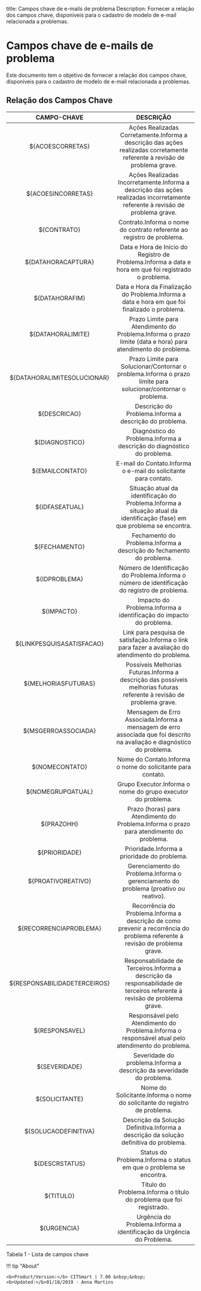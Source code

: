title: Campos chave de e-mails de problema
Description: Fornecer a relação dos campos chave, disponíveis para o cadastro de modelo de e-mail relacionada a problemas.
# Campos chave de e-mails de problema

Este documento tem o objetivo de fornecer a relação dos campos chave,
disponíveis para o cadastro de modelo de e-mail relacionada a problemas.

Relação dos Campos Chave
----------------------------

|          CAMPO-CHAVE         |                                                            DESCRIÇÃO                                                           |
|:----------------------------:|:------------------------------------------------------------------------------------------------------------------------------:|
|       ${ACOESCORRETAS}       |   Ações Realizadas Corretamente.Informa a descrição das ações realizadas corretamente referente à revisão de problema grave.   |
|      ${ACOESINCORRETAS}      | Ações Realizadas Incorretamente.Informa a descrição das ações realizadas incorretamente referente à revisão de problema grave. |
|          ${CONTRATO}         |                             Contrato.Informa o nome do contrato referente ao registro de problema.                             |
|      ${DATAHORACAPTURA}      |              Data e Hora de Início do Registro de Problema.Informa a data e hora em que foi registrado o problema.             |
|        ${DATAHORAFIM}        |                 Data e Hora da Finalização do Problema.Informa a data e hora em que foi finalizado o problema.                 |
|       ${DATAHORALIMITE}      |          Prazo Limite para Atendimento do Problema.Informa o prazo limite (data e hora) para atendimento do problema.          |
|  ${DATAHORALIMITESOLUCIONAR} |         Prazo Limite para Solucionar/Contornar o problema.Informa o prazo limite para solucionar/contornar o problema.         |
|         ${DESCRICAO}         |                                     Descrição do Problema.Informa a descrição do problema.                                     |
|        ${DIAGNOSTICO}        |                             Diagnóstico do Problema.Informa a descrição do diagnóstico do problema.                            |
|        ${EMAILCONTATO}       |                                 E-mail do Contato.Informa o e-mail do solicitante para contato.                                |
|        ${IDFASEATUAL}        |    Situação atual da identificação do Problema.Informa a situação atual da identificação (fase) em que problema se encontra.   |
|         ${FECHAMENTO}        |                              Fechamento do Problema.Informa a descrição do fechamento do problema.                             |
|         ${IDPROBLEMA}        |                 Número de Identificação do Problema.Informa o número de identificação do registro de problema.                 |
|          ${IMPACTO}          |                               Impacto do Problema.Informa a identificação do impacto do problema.                              |
|   ${LINKPESQUISASATISFACAO}  |               Link para pesquisa de satisfação.Informa o link para fazer a avaliação do atendimento do problema.               |
|      ${MELHORIASFUTURAS}     |     Possíveis Melhorias Futuras.Informa a descrição das possíveis melhorias futuras referente à revisão de problema grave.     |
|      ${MSGERROASSOCIADA}     |    Mensagem de Erro Associada.Informa a mensagem de erro associada que foi descrito na avaliação e diagnóstico do problema.    |
|        ${NOMECONTATO}        |                                   Nome do Contato.Informa o nome do solicitante para contato.                                  |
|       ${NOMEGRUPOATUAL}      |                                  Grupo Executor.Informa o nome do grupo executor do problema.                                  |
|          ${PRAZOHH}          |                    Prazo (horas) para Atendimento do Problema.Informa o prazo para atendimento do problema.                    |
|         ${PRIORIDADE}        |                                          Prioridade.Informa a prioridade do problema.                                          |
|      ${PROATIVOREATIVO}      |                      Gerenciamento do Problema.Informa o gerenciamento do problema (proativo ou reativo).                      |
|    ${RECORRENCIAPROBLEMA}    |  Recorrência do Problema.Informa a descrição de como prevenir a recorrência do problema referente à revisão de problema grave. |
| ${RESPONSABILIDADETERCEIROS} |    Responsabilidade de Terceiros.Informa a descrição da responsabilidade de terceiros referente à revisão de problema grave.   |
|        ${RESPONSAVEL}        |               Responsável pelo Atendimento do Problema.Informa o responsável atual pelo atendimento do problema.               |
|         ${SEVERIDADE}        |                              Severidade do problema.Informa a descrição da severidade do problema.                             |
|        ${SOLICITANTE}        |                           Nome do Solicitante.Informa o nome do solicitante do registro de problema.                           |
|     ${SOLUCAODEFINITIVA}     |                     Descrição da Solução Definitiva.Informa a descrição da solução definitiva do problema.                     |
|        ${DESCRSTATUS}        |                               Status do Problema.Informa o status em que o problema se encontra.                               |
|           ${TITULO}          |                               Título do Problema.Informa o título do problema que foi registrado.                              |
|          ${URGENCIA}         |                              Urgência do Problema.Informa a identificação da Urgência do Problema.                             |

Tabela 1 - Lista de campos chave


!!! tip "About"

    <b>Product/Version:</b> CITSmart | 7.00 &nbsp;&nbsp;
    <b>Updated:</b>01/18/2019 - Anna Martins


